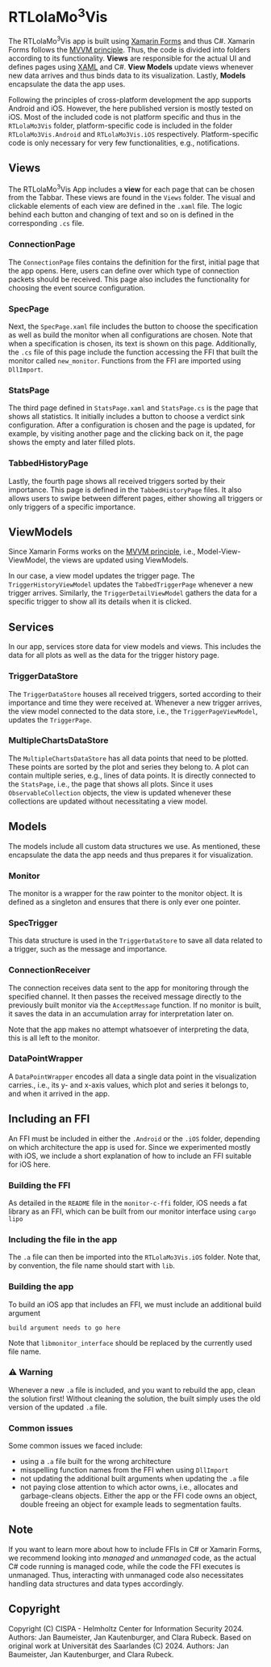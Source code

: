 # RTLolaMo<sup>3</sup>Vis
The RTLolaMo<sup>3</sup>Vis app is built using [Xamarin Forms](https://dotnet.microsoft.com/en-us/apps/xamarin/xamarin-forms) and thus C#. 
Xamarin Forms follows the [MVVM principle](https://learn.microsoft.com/en-us/dotnet/architecture/maui/mvvm). Thus, the code is divided into folders according to its functionality. 
**Views** are responsible for the actual UI and defines pages using [XAML](https://learn.microsoft.com/en-us/dotnet/desktop/wpf/xaml/?view=netdesktop-8.0) and C#.
**View Models** update views whenever new data arrives and thus binds data to its visualization.
Lastly, **Models** encapsulate the data the app uses. 

Following the principles of cross-platform development the app supports Android and iOS. However, the here published version is mostly tested on iOS.
Most of the included code is not platform specific and thus in the `RTLolaMo3Vis` folder, platform-specific code is included in the folder `RTLolaMo3Vis.Android` and `RTLolaMo3Vis.iOS` respectively. 
Platform-specific code is only necessary for very few functionalities, e.g., notifications.

## Views
The RTLolaMo<sup>3</sup>Vis App includes a **view** for each page that can be chosen from the Tabbar. These views are found in the `Views` folder.
The visual and clickable elements of each view are defined in the `.xaml` file. The logic behind each button and changing of text and so on is defined in the corresponding `.cs` file.

### ConnectionPage
The `ConnectionPage` files contains the definition for the first, initial page that the app opens. Here, users can define over which type of connection packets should be received. This page also includes the functionality for choosing the event source configuration.


### SpecPage
Next, the `SpecPage.xaml` file includes the button to choose the specification as well as build the monitor when all configurations are chosen.
Note that when a specification is chosen, its text is shown on this page.
Additionally, the `.cs` file of this page include the function accessing the FFI that built the monitor called `new_monitor`. Functions from the FFI are imported using `DllImport`.

### StatsPage
The third page defined in `StatsPage.xaml` and `StatsPage.cs` is the page that shows all statistics. It initially includes a button to choose a verdict sink configuration. After a configuration is chosen and the page is updated, for example, by visiting another page and the clicking back on it, the page shows the empty and later filled plots.

### TabbedHistoryPage
Lastly, the fourth page shows all received triggers sorted by their importance. 
This page is defined in the `TabbedHistoryPage` files. It also allows users to swipe between different pages, either showing all triggers or only triggers of a specific importance.


## ViewModels
Since Xamarin Forms works on the [MVVM principle](https://learn.microsoft.com/en-us/dotnet/architecture/maui/mvvm), i.e., Model-View-ViewModel, the views are updated using ViewModels. 

In our case, a view model updates the trigger page. The `TriggerHistoryViewModel` updates the `TabbedTriggerPage` whenever a new trigger arrives. Similarly, the `TriggerDetailViewModel` gathers the data for a specific trigger to show all its details when it is clicked.

## Services
In our app, services store data for view models and views. This includes the data for all plots as well as the data for the trigger history page.

### TriggerDataStore
The `TriggerDataStore` houses all received triggers, sorted according to their importance and time they were received at. Whenever a new trigger arrives, the view model connected to the data store, i.e., the `TriggerPageViewModel`, updates the `TriggerPage`.

### MultipleChartsDataStore
The `MultipleChartsDataStore` has all data points that need to be plotted.
These points are sorted by the plot and series they belong to. A plot can contain multiple series, e.g., lines of data points.
It is directly connected to the `StatsPage`, i.e., the page that shows all plots.
Since it uses `ObservableCollection` objects, the view is updated whenever these collections are updated without necessitating a view model.


## Models
The models include all custom data structures we use. As mentioned, these encapsulate the data the app needs and thus prepares it for visualization.

### Monitor
The monitor is a wrapper for the raw pointer to the monitor object. It is defined as a singleton and ensures that there is only ever one pointer.

### SpecTrigger
This data structure is used in the `TriggerDataStore` to save all data related to a trigger, such as the message and importance.

### ConnectionReceiver
The connection receives data sent to the app for monitoring through the specified channel. It then passes the received message directly to the previously built monitor via the `AcceptMessage` function.
If no monitor is built, it saves the data in an accumulation array for interpretation later on.

Note that the app makes no attempt whatsoever of interpreting the data, this is all left to the monitor.

### DataPointWrapper
A `DataPointWrapper` encodes all data a single data point in the visualization carries., i.e., its y- and x-axis values, which plot and series it belongs to, and when it arrived in the app.

## Including an FFI
An FFI must be included in either the `.Android` or the `.iOS` folder, depending on which architecture the app is used for. Since we experimented mostly with iOS, we include a short explanation of how to include an FFI suitable for iOS here.

### Building the FFI
As detailed in the `README` file in the `monitor-c-ffi` folder, iOS needs a fat library as an FFI, which can be built from our monitor interface using `cargo lipo`

### Including the file in the app
The `.a` file can then be imported into the `RTLolaMo3Vis.iOS` folder. Note that, by convention, the file name should start with `lib`.

### Building the app
To build an iOS app that includes an FFI, we must include an additional build argument 
```
build argument needs to go here
```
Note that `libmonitor_interface` should be replaced by the currently used file name.

### :warning: Warning
Whenever a new `.a` file is included, and you want to rebuild the app, clean the solution first!
Without cleaning the solution, the built simply uses the old version of the updated `.a` file.


### Common issues
Some common issues we faced include:
- using a `.a` file built for the wrong architecture
- misspelling function names from the FFI when using `DllImport`
- not updating the additional built arguments when updating the `.a` file
- not paying close attention to which actor owns, i.e., allocates and garbage-cleans objects. Either the app or the FFI code owns an object, double freeing an object for example leads to segmentation faults.

## Note 
If you want to learn more about how to include FFIs in C# or Xamarin Forms, we recommend looking into *managed* and *unmanaged* code, as the actual C# code running is managed code, while the code the FFI executes is unmanaged.
Thus, interacting with unmanaged code also necessitates handling data structures and data types accordingly.


## Copyright
Copyright (C) CISPA - Helmholtz Center for Information Security 2024. Authors: Jan Baumeister, Jan Kautenburger, and Clara Rubeck. Based on original work at Universität des Saarlandes (C) 2024. Authors: Jan Baumeister, Jan Kautenburger, and Clara Rubeck.
